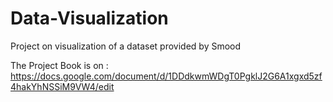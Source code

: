 # Data-Visualization
Project on visualization of a dataset provided by Smood

The Project Book is on :
https://docs.google.com/document/d/1DDdkwmWDgT0PgklJ2G6A1xgxd5zf4hakYhNSSiM9VW4/edit